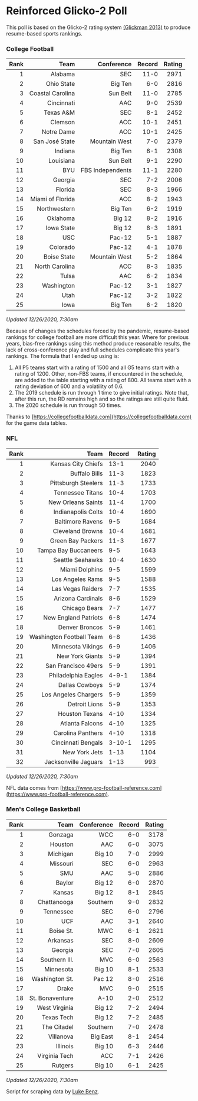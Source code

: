 # Reinforced Glicko-2 Poll

This poll is based on the Glicko-2 rating system [\(Glickman 2013\)](http://glicko.net/glicko/glicko2.pdf) to produce resume-based sports rankings.

### College Football
| Rank  | Team                 | Conference           | Record   | Rating |
| ---:  | ---:                 | ---:                 | ---:     | ---:   |
| 1     | Alabama              | SEC                  | 11-0     | 2971   |
| 2     | Ohio State           | Big Ten              | 6-0      | 2816   |
| 3     | Coastal Carolina     | Sun Belt             | 11-0     | 2785   |
| 4     | Cincinnati           | AAC			      | 9-0      | 2539   |
| 5     | Texas A&M            | SEC                  | 8-1      | 2452   |
| 6     | Clemson              | ACC                  | 10-1     | 2451   |
| 7     | Notre Dame           | ACC			      | 10-1     | 2425   |
| 8     | San José State       | Mountain West        | 7-0      | 2379   |
| 9     | Indiana              | Big Ten              | 6-1      | 2308   |
| 10    | Louisiana            | Sun Belt             | 9-1      | 2290   |
| 11    | BYU                  | FBS Independents     | 11-1     | 2280   |
| 12    | Georgia              | SEC                  | 7-2      | 2006   |
| 13    | Florida              | SEC                  | 8-3      | 1966   |
| 14    | Miami of Florida     | ACC                  | 8-2      | 1943   |
| 15    | Northwestern         | Big Ten              | 6-2      | 1919   |
| 16    | Oklahoma             | Big 12               | 8-2      | 1916   |
| 17    | Iowa State           | Big 12               | 8-3      | 1891   |
| 18    | USC                  | Pac-12               | 5-1      | 1887   |
| 19    | Colorado             | Pac-12               | 4-1      | 1878   |
| 20    | Boise State          | Mountain West        | 5-2      | 1864   |
| 21    | North Carolina       | ACC                  | 8-3      | 1835   |
| 22    | Tulsa                | AAC				  | 6-2      | 1834   |
| 23    | Washington           | Pac-12               | 3-1      | 1827   |
| 24    | Utah                 | Pac-12               | 3-2      | 1822   |
| 25    | Iowa                 | Big Ten              | 6-2      | 1820   |
_Updated 12/26/2020, 7:30am_

Because of changes the schedules forced by the pandemic, resume-based rankings for college football are more difficult this year. Where for previous years, bias-free rankings using this method produce reasonable results, the lack of cross-conference play and full schedules complicate this year's rankings. The formula that I ended up using is:

1. All P5 teams start with a rating of 1500 and all G5 teams start with a rating of 1200. Other, non-FBS teams, if encountered in the schedule, are added to the table starting with a rating of 800. All teams start with a rating deviation of 600 and a volatility of 0.6.
2. The 2019 schedule is run through 1 time to give initial ratings. Note that, after this run, the RD remains high and so the ratings are still quite fluid.
3. The 2020 schedule is run through 50 times.

Thanks to [https://collegefootballdata.com](https://collegefootballdata.com) for the game data tables.

### NFL
| Rank  | Team                       | Record   | Rating |
| ---:  | ---:                       | :---     | ---:   |
| 1     | Kansas City Chiefs         | 13-1     | 2040   |
| 2     | Buffalo Bills              | 11-3     | 1823   |
| 3     | Pittsburgh Steelers        | 11-3     | 1733   |
| 4     | Tennessee Titans           | 10-4     | 1703   |
| 5     | New Orleans Saints         | 11-4     | 1700   |
| 6     | Indianapolis Colts         | 10-4     | 1690   |
| 7     | Baltimore Ravens           | 9-5      | 1684   |
| 8     | Cleveland Browns           | 10-4     | 1681   |
| 9     | Green Bay Packers          | 11-3     | 1677   |
| 10    | Tampa Bay Buccaneers       | 9-5      | 1643   |
| 11    | Seattle Seahawks           | 10-4     | 1630   |
| 12    | Miami Dolphins             | 9-5      | 1599   |
| 13    | Los Angeles Rams           | 9-5      | 1588   |
| 14    | Las Vegas Raiders          | 7-7      | 1535   |
| 15    | Arizona Cardinals          | 8-6      | 1529   |
| 16    | Chicago Bears              | 7-7      | 1477   |
| 17    | New England Patriots       | 6-8      | 1474   |
| 18    | Denver Broncos             | 5-9      | 1461   |
| 19    | Washington Football Team   | 6-8      | 1436   |
| 20    | Minnesota Vikings          | 6-9      | 1406   |
| 21    | New York Giants            | 5-9      | 1394   |
| 22    | San Francisco 49ers        | 5-9      | 1391   |
| 23    | Philadelphia Eagles        | 4-9-1    | 1384   |
| 24    | Dallas Cowboys             | 5-9      | 1374   |
| 25    | Los Angeles Chargers       | 5-9      | 1359   |
| 26    | Detroit Lions              | 5-9      | 1353   |
| 27    | Houston Texans             | 4-10     | 1334   |
| 28    | Atlanta Falcons            | 4-10     | 1325   |
| 29    | Carolina Panthers          | 4-10     | 1318   |
| 30    | Cincinnati Bengals         | 3-10-1   | 1295   |
| 31    | New York Jets              | 1-13     | 1104   |
| 32    | Jacksonville Jaguars       | 1-13     | 993    |
_Updated 12/26/2020, 7:30am_

NFL data comes from [https://www.pro-football-reference.com](https://www.pro-football-reference.com).

### Men's College Basketball
| Rank  | Team                 | Conference | Record   | Rating |
| ---:  | ---:                 | ---:       | ---:     | ---:   |
| 1     | Gonzaga              | WCC        | 6-0      | 3178   |
| 2     | Houston              | AAC        | 6-0      | 3075   |
| 3     | Michigan             | Big 10     | 7-0      | 2999   |
| 4     | Missouri             | SEC        | 6-0      | 2963   |
| 5     | SMU                  | AAC        | 5-0      | 2886   |
| 6     | Baylor               | Big 12     | 6-0      | 2870   |
| 7     | Kansas               | Big 12     | 8-1      | 2845   |
| 8     | Chattanooga          | Southern   | 9-0      | 2832   |
| 9     | Tennessee            | SEC        | 6-0      | 2796   |
| 10    | UCF                  | AAC        | 3-1      | 2640   |
| 11    | Boise St.            | MWC        | 6-1      | 2621   |
| 12    | Arkansas             | SEC        | 8-0      | 2609   |
| 13    | Georgia              | SEC        | 7-0      | 2605   |
| 14    | Southern Ill.        | MVC        | 6-0      | 2563   |
| 15    | Minnesota            | Big 10     | 8-1      | 2533   |
| 16    | Washington St.       | Pac 12     | 8-0      | 2516   |
| 17    | Drake                | MVC        | 9-0      | 2515   |
| 18    | St. Bonaventure      | A-10       | 2-0      | 2512   |
| 19    | West Virginia        | Big 12     | 7-2      | 2494   |
| 20    | Texas Tech           | Big 12     | 7-2      | 2485   |
| 21    | The Citadel          | Southern   | 7-0      | 2478   |
| 22    | Villanova            | Big East   | 8-1      | 2454   |
| 23    | Illinois             | Big 10     | 6-3      | 2446   |
| 24    | Virginia Tech        | ACC        | 7-1      | 2426   |
| 25    | Rutgers              | Big 10     | 6-1      | 2425   |
_Updated 12/26/2020, 7:30am_

Script for scraping data by [Luke Benz](https://github.com/lbenz730/NCAA_Hoops).
